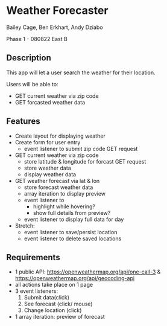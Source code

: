 # Weather Forecaster

Bailey Cage, Ben Erkhart, Andy Dziabo

Phase 1 - 080822 East B

## Description

This app will let a user search the weather for their location.

Users will be able to:
* GET current weather via zip code
* GET forcasted weather data

## Features

* Create layout for displaying weather
* Create form for user entry
    * event listener to submit zip code GET request
* GET current weather via zip code
    * store latitude & longitude for forcast GET request
    * store weather data
    * display weather data
* GET weather forecast via lat & lon
    * store forecast weather data
    * array iteration to display preview
    * event listener to 
        * highlight while hovering?
        * show full details from preview?
    * event listener to display full data for day
* Stretch:
    * event listener to save/persist location
    * event listener to delete saved locations

## Requirements

* 1 public API:  https://openweathermap.org/api/one-call-3
    & https://openweathermap.org/api/geocoding-api
* all actions take place on 1 page
* 3 event listeners:
    1. Submit data(click)
    2. See forecast (click/ mouse)
    3. Change location (click)
* 1 array iteration: preview of forecast